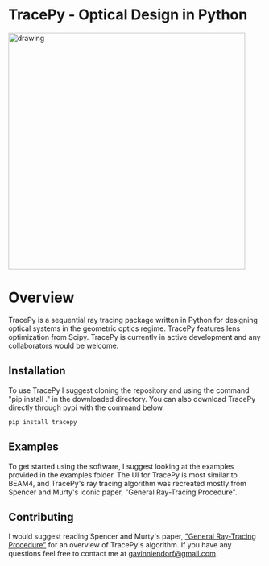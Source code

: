 # TracePy - Optical Design in Python

<img src="./images/tracepy_logo.png" alt="drawing" width="470"/>

# Overview

TracePy is a sequential ray tracing package written in Python for designing optical systems in the geometric optics regime. TracePy features lens optimization from Scipy. TracePy is currently in active development and any collaborators would be welcome.

## Installation

To use TracePy I suggest cloning the repository and using the command "pip install ." in the downloaded directory. You can also download TracePy directly through pypi with the command below.

```
pip install tracepy
```

## Examples

To get started using the software, I suggest looking at the examples provided in the examples folder. The UI for TracePy is most similar to BEAM4, and TracePy's ray tracing algorithm was recreated mostly from Spencer and Murty's iconic paper, "General Ray-Tracing Procedure".

## Contributing

I would suggest reading Spencer and Murty's paper, ["General Ray-Tracing Procedure"](https://www.osapublishing.org/josa/viewmedia.cfm?uri=josa-52-6-672&seq=0) for an overview of TracePy's algorithm. If you have any questions feel free to contact me at gavinniendorf@gmail.com.